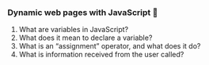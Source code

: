 ### Dynamic web pages with JavaScript 💃
1. What are variables in JavaScript?
2. What does it mean to declare a variable?
3. What is an “assignment” operator, and what does it do?
4. What is information received from the user called?